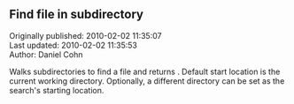 ## Find file in subdirectory  
Originally published: 2010-02-02 11:35:07  
Last updated: 2010-02-02 11:35:53  
Author: Daniel Cohn  
  
Walks subdirectories to find a file and returns .  Default start location is the current working directory.  Optionally, a different directory can be set as the search's starting location.